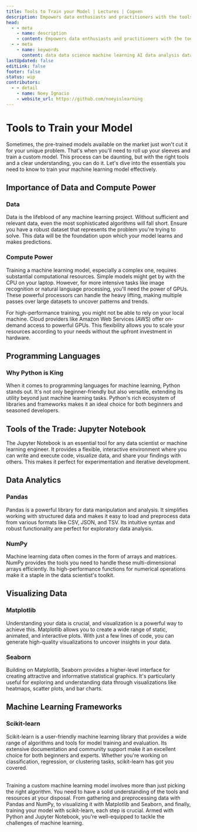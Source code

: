 ```yaml
---
title: Tools to Train your Model | Lectures | Cogxen
description: Empowers data enthusiasts and practitioners with the tools and knowledge to unlock the potential of data.
head:
  - - meta
    - name: description
    - content: Empowers data enthusiasts and practitioners with the tools and knowledge to unlock the potential of data.
  - - meta
    - name: keywords
      content: data data science machine learning AI data analysis data-driven data enthusiasts data practitioners
lastUpdated: false
editLink: false
footer: false
status: wip
contributors:
  - - detail
    - name: Noey Ignacio
    - website_url: https://github.com/noeyislearning
---
```


# Tools to Train your Model

Sometimes, the pre-trained models available on the market just won't cut it for your unique problem. That's when you'll need to roll up your sleeves and train a custom model. This process can be daunting, but with the right tools and a clear understanding, you can do it. Let's dive into the essentials you need to know to train your machine learning model effectively.

## Importance of Data and Compute Power

### Data

Data is the lifeblood of any machine learning project. Without sufficient and relevant data, even the most sophisticated algorithms will fall short. Ensure you have a robust dataset that represents the problem you're trying to solve. This data will be the foundation upon which your model learns and makes predictions.

### Compute Power

Training a machine learning model, especially a complex one, requires substantial computational resources. Simple models might get by with the CPU on your laptop. However, for more intensive tasks like image recognition or natural language processing, you'll need the power of GPUs. These powerful processors can handle the heavy lifting, making multiple passes over large datasets to uncover patterns and trends.

For high-performance training, you might not be able to rely on your local machine. Cloud providers like Amazon Web Services (AWS) offer on-demand access to powerful GPUs. This flexibility allows you to scale your resources according to your needs without the upfront investment in hardware.

## Programming Languages

### Why Python is King

When it comes to programming languages for machine learning, Python stands out. It's not only beginner-friendly but also versatile, extending its utility beyond just machine learning tasks. Python's rich ecosystem of libraries and frameworks makes it an ideal choice for both beginners and seasoned developers.

## Tools of the Trade: Jupyter Notebook

The Jupyter Notebook is an essential tool for any data scientist or machine learning engineer. It provides a flexible, interactive environment where you can write and execute code, visualize data, and share your findings with others. This makes it perfect for experimentation and iterative development.

## Data Analytics

### Pandas

Pandas is a powerful library for data manipulation and analysis. It simplifies working with structured data and makes it easy to load and preprocess data from various formats like CSV, JSON, and TSV. Its intuitive syntax and robust functionality are perfect for exploratory data analysis.

### NumPy

Machine learning data often comes in the form of arrays and matrices. NumPy provides the tools you need to handle these multi-dimensional arrays efficiently. Its high-performance functions for numerical operations make it a staple in the data scientist's toolkit.

## Visualizing Data

### Matplotlib

Understanding your data is crucial, and visualization is a powerful way to achieve this. Matplotlib allows you to create a wide range of static, animated, and interactive plots. With just a few lines of code, you can generate high-quality visualizations to uncover insights in your data.

### Seaborn

Building on Matplotlib, Seaborn provides a higher-level interface for creating attractive and informative statistical graphics. It's particularly useful for exploring and understanding data through visualizations like heatmaps, scatter plots, and bar charts.

## Machine Learning Frameworks

### Scikit-learn

Scikit-learn is a user-friendly machine learning library that provides a wide range of algorithms and tools for model training and evaluation. Its extensive documentation and community support make it an excellent choice for both beginners and experts. Whether you're working on classification, regression, or clustering tasks, scikit-learn has got you covered.

<br />
Training a custom machine learning model involves more than just picking the right algorithm. You need to have a solid understanding of the tools and resources at your disposal. From gathering and preprocessing data with Pandas and NumPy, to visualizing it with Matplotlib and Seaborn, and finally, training your model with scikit-learn, each step is crucial. Armed with Python and Jupyter Notebook, you're well-equipped to tackle the challenges of machine learning.
